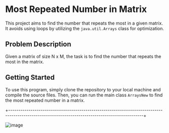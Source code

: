 # Most Repeated Number in Matrix

This project aims to find the number that repeats the most in a given matrix. It avoids using loops by utilizing the `java.util.Arrays` class for optimization.

## Problem Description

Given a matrix of size N x M, the task is to find the number that repeats the most in the matrix.

## Getting Started

To use this program, simply clone the repository to your local machine and compile the source files. Then, you can run the main class `ArraysNew` to find the most repeated number in a matrix.

+------------------------------------------------------------------------------------------------------------------------------------------------+

![image](https://github.com/ppc-ntu-khpi/advanced-arrays-snowaaaaaaaaaa/assets/144525592/3b7f4609-21db-476d-8bee-bbeba3acfe17)
